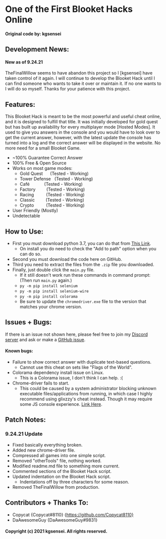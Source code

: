 # One of the First Blooket Hacks Online

#### Original code by: kgsensei

## Development News:

#### New as of 9.24.21

TheFinalWillow seems to have abandon this project so I [kgsensei] have taken control of it again. I will continue to develop the Blooket Hack until I can find someone who wants to take it over or maintain it. If no one wants to I will do so myself. Thanks for your patience with this project.

## Features:

This Blooket Hack is meant to be the most powerful and useful cheat online, and it is designed to fulfill that title. It was initially developed for gold quest but has built up availability for every multiplayer mode [Hosted Modes]. It used to give you answers in the console and you would have to look over to get the current answer, however, with the latest update the console has turned into a log and the correct answer will be displayed in the website. No more need for a small Blooket Game.

- ~100% Guarantee Correct Answer
- 100% Free & Open Source
- Works on most game modes:
  - Gold Quest&nbsp;&nbsp;&nbsp;&nbsp;&nbsp;&nbsp;(Tested - Working)
  - Tower Defense&nbsp;&nbsp;&nbsp;(Tested - Working)
  - Café&nbsp;&nbsp;&nbsp;&nbsp;&nbsp;&nbsp;&nbsp;&nbsp;&nbsp;&nbsp;&nbsp;&nbsp;(Tested - Working)
  - Factory&nbsp;&nbsp;&nbsp;&nbsp;&nbsp;&nbsp;&nbsp;&nbsp;&nbsp;(Tested - Working)
  - Racing&nbsp;&nbsp;&nbsp;&nbsp;&nbsp;&nbsp;&nbsp;&nbsp;&nbsp;&nbsp;(Tested - Working)
  - Classic&nbsp;&nbsp;&nbsp;&nbsp;&nbsp;&nbsp;&nbsp;&nbsp;&nbsp;(Tested - Working)
  - Crypto&nbsp;&nbsp;&nbsp;&nbsp;&nbsp;&nbsp;&nbsp;&nbsp;&nbsp;&nbsp;(Tested - Working)
- User Friendly (Mostly)
- Undetectable

## How to Use:

- First you must download python 3.7, you can do that from [This Link](https://www.python.org/downloads/release/python-377/).
  - On install you do need to check the "Add to path" option when you can do so.
- Second you must download the code here on GitHub.
- Third you need to extract the files from the `.zip` file you downloaded.
- Finally, just double click the `main.py` file.
  - If it still doesn't work run these commands in command prompt: (Then run `main.py` again.)
   - `py -m pip install selenium`
   - `py -m pip install selenium-wire`
   - `py -m pip install colorama`
  - Be sure to update the `chromedriver.exe` file to the version that matches your chrome version.

## Issues + Bugs:

If there is an issue not shown here, please feel free to join my [Discord server](http://discord.gg/BdMbFYwjEf) and ask or make a [GitHub issue](https://github.com/kgsensei/BlooketHack/issues).

#### Known bugs:

- Failure to show correct answer with duplicate text-based questions.
  - Cannot use this cheat on sets like "Flags of the World".
- Colorama dependency install issue on Linux.
  - This is a Colorama issue, I don't think I can help. :(
- Chrome-driver fails to start.
  - This could be caused by a system administrator blocking unknown executable files/applications from running, in which case I highly recommend using glixzzy's cheat instead. Though it may require some JS console experience. [Link Here](https://github.com/glixzzy/blooket-hack).

## Patch Notes:

### 9.24.21 Update
- Fixed basically everything broken.
- Added new chrome-driver file.
- Compressed all games into one simple script.
- Removed "otherTools" file, nothing worked.
- Modified readme.md file to something more current.
- Commented sections of the Blooket Hack script.
- Updated indentation on the Blooket Hack script.
  - Indentations off by three characters for some reason.
- Removed TheFinalWillow from production.

## Contributors + Thanks To:

- Copycat {Copycat#8110} {https://github.com/Copycat8110}
- DaAwesomeGuy {DaAwesomeGuy#9831}

#### Copyright (c) 2021 kgsensei. All rights reserved.
